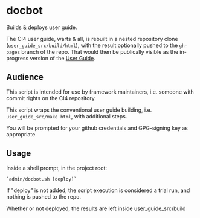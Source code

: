 # docbot

Builds & deploys user guide.

The CI4 user guide, warts & all, is rebuilt in a nested
repository clone (`user_guide_src/build/html`), with the result
optionally pushed to the `gh-pages` branch of the repo.
That would then be publically visible as the in-progress
version of the [User Guide](https://bcit-ci.github.io/CodeIgniter4/).

## Audience

This script is intended for use by framework maintainers,
i.e. someone with commit rights on the CI4 repository.

This script wraps the conventional user guide building,
i.e. `user_guide_src/make html`, with additional
steps.

You will be prompted for your github credentials and
GPG-signing key as appropriate.

## Usage

Inside a shell prompt, in the project root:

    `admin/docbot.sh [deploy]`

If "deploy" is not added, the script execution is considered
a trial run, and nothing is pushed to the repo.

Whether or not deployed, the results are left inside
user_guide_src/build
